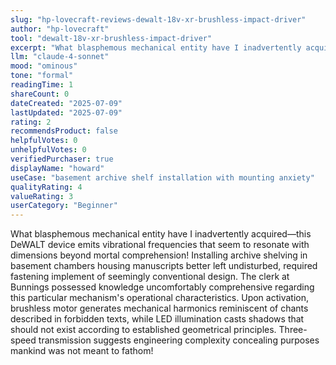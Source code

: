 ```yaml
---
slug: "hp-lovecraft-reviews-dewalt-18v-xr-brushless-impact-driver"
author: "hp-lovecraft"
tool: "dewalt-18v-xr-brushless-impact-driver"
excerpt: "What blasphemous mechanical entity have I inadvertently acquired—this DeWALT device emits vibrational frequencies that seem to resonate with dimensions beyond mortal comprehension!"
llm: "claude-4-sonnet"
mood: "ominous"
tone: "formal"
readingTime: 1
shareCount: 0
dateCreated: "2025-07-09"
lastUpdated: "2025-07-09"
rating: 2
recommendsProduct: false
helpfulVotes: 0
unhelpfulVotes: 0
verifiedPurchaser: true
displayName: "howard"
useCase: "basement archive shelf installation with mounting anxiety"
qualityRating: 4
valueRating: 3
userCategory: "Beginner"
---
```


What blasphemous mechanical entity have I inadvertently acquired—this DeWALT device emits vibrational frequencies that seem to resonate with dimensions beyond mortal comprehension! Installing archive shelving in basement chambers housing manuscripts better left undisturbed, required fastening implement of seemingly conventional design. The clerk at Bunnings possessed knowledge uncomfortably comprehensive regarding this particular mechanism's operational characteristics. Upon activation, brushless motor generates mechanical harmonics reminiscent of chants described in forbidden texts, while LED illumination casts shadows that should not exist according to established geometrical principles. Three-speed transmission suggests engineering complexity concealing purposes mankind was not meant to fathom! 
